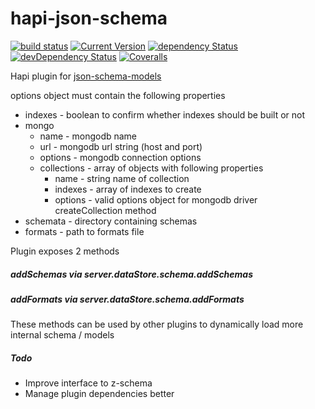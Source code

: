# hapi-json-schema 
[![build status](https://travis-ci.org/simon-p-r/hapi-json-schema.svg?branch=master)](https://travis-ci.org/simon-p-r/hapi-json-schema)
[![Current Version](https://img.shields.io/npm/v/hapi-json-schema.svg?maxAge=1000)](https://www.npmjs.org/package/hapi-json-schema)
[![dependency Status](https://img.shields.io/david/simon-p-r/hapi-json-schema.svg?maxAge=1000)](https://david-dm.org/simon-p-r/hapi-json-schema)
[![devDependency Status](https://img.shields.io/david/dev/simon-p-r/hapi-json-schema.svg?maxAge=1000)](https://david-dm.org/simon-p-r/hapi-json-schema?type=dev)
[![Coveralls](https://img.shields.io/coveralls/simon-p-r/hapi-json-schema.svg?maxAge=1000)](https://coveralls.io/github/simon-p-r/hapi-json-schema)

Hapi plugin for [json-schema-models](https://github.com/simon-p-r/json-schema-models)



options object must contain the following properties
+ indexes - boolean to confirm whether indexes should be built or not
+ mongo
   + name - mongodb name
   + url - mongodb url string (host and port)
   + options - mongodb connection options
   + collections - array of objects with following properties
       + name - string name of collection
       + indexes - array of indexes to create
       + options - valid options object for mongodb driver createCollection method
+ schemata - directory containing schemas
+ formats - path to formats file

Plugin exposes 2 methods

##### addSchemas via server.dataStore.schema.addSchemas

##### addFormats via server.dataStore.schema.addFormats

These methods can be used by other plugins to dynamically load more internal schema / models

##### Todo

+ Improve interface to z-schema
+ Manage plugin dependencies better
